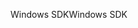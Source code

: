 <span data-ttu-id="40942-101">Windows SDK</span><span class="sxs-lookup"><span data-stu-id="40942-101">Windows SDK</span></span>
